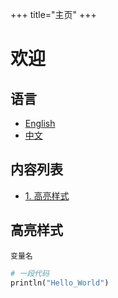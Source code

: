 +++
title="主页"
+++

# 欢迎

## 语言

* [English](solhvemjsun.github.io)
* [中文](solhvemjsun.github.io/cn)

## 内容列表

* [1. 高亮样式](#gao-liang-yang-shi)

## 高亮样式

`变量名`

```python
# 一段代码
println("Hello_World")
```

